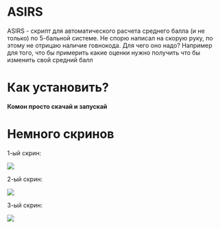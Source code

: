 # ASIRS
ASIRS - скрипт для автоматического расчета среднего балла (и не только) по 5-бальной системе.
Не спорю написал на скорую руку, по этому не отрицаю наличие говнокода. 
Для чего оно надо? Например для того, что бы примерить какие оценки нужно получить что бы изменить свой средний балл<br>

# Как установить?
<b>Комон просто скачай и запускай</b><br>

# Немного скринов

  1-ый скрин:
  
  ![](https://i.imgur.com/xE65R0s.png)
  
  2-ый скрин:
  
  ![](https://i.imgur.com/ddvmoBu.png)
  
  3-ый скрин:
  
  ![](https://i.imgur.com/lmB0BCW.png)
